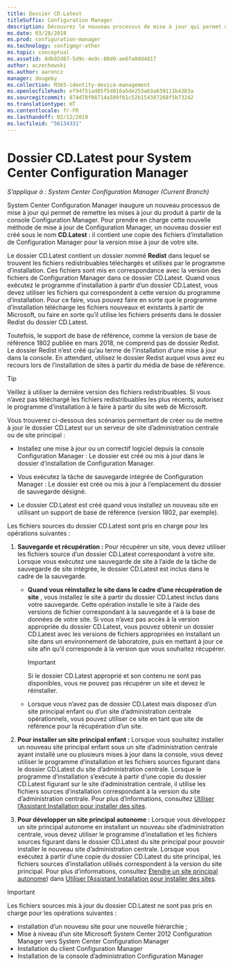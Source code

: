 ```yaml
---
title: Dossier CD.Latest
titleSuffix: Configuration Manager
description: Découvrez le nouveau processus de mise à jour qui permet de remettre les mises à jour du produit à partir de la console Configuration Manager.
ms.date: 03/28/2018
ms.prod: configuration-manager
ms.technology: configmgr-other
ms.topic: conceptual
ms.assetid: 8db92d67-5d9c-4e9c-80d0-ae6fa0dd4817
author: aczechowski
ms.author: aaroncz
manager: dougeby
ms.collection: M365-identity-device-management
ms.openlocfilehash: ef94f51ad85f5d816a5de253a63a639111b4383a
ms.sourcegitcommit: 874d78f08714a509f61c52b154387268f5b73242
ms.translationtype: HT
ms.contentlocale: fr-FR
ms.lasthandoff: 02/12/2019
ms.locfileid: "56134331"
---
```

# <a name="the-cdlatest-folder-for-system-center-configuration-manager"></a>Dossier CD.Latest pour System Center Configuration Manager

*S’applique à : System Center Configuration Manager (Current Branch)*

System Center Configuration Manager inaugure un nouveau processus de mise à jour qui permet de remettre les mises à jour du produit à partir de la console Configuration Manager. Pour prendre en charge cette nouvelle méthode de mise à jour de Configuration Manager, un nouveau dossier est créé sous le nom **CD.Latest** : il contient une copie des fichiers d’installation de Configuration Manager pour la version mise à jour de votre site.  

Le dossier CD.Latest contient un dossier nommé **Redist** dans lequel se trouvent les fichiers redistribuables téléchargés et utilisés par le programme d’installation. Ces fichiers sont mis en correspondance avec la version des fichiers de Configuration Manager dans ce dossier CD.Latest. Quand vous exécutez le programme d’installation à partir d’un dossier CD.Latest, vous devez utiliser les fichiers qui correspondent à cette version du programme d’installation. Pour ce faire, vous pouvez faire en sorte que le programme d’installation télécharge les fichiers nouveaux et existants à partir de Microsoft, ou faire en sorte qu’il utilise les fichiers présents dans le dossier Redist du dossier CD.Latest.

Toutefois, le support de base de référence, comme la version de base de référence 1802 publiée en mars 2018, ne comprend pas de dossier Redist. Le dossier Redist n’est créé qu’au terme de l’installation d’une mise à jour dans la console. En attendant, utilisez le dossier Redist auquel vous avez eu recours lors de l’installation de sites à partir du média de base de référence.  

> [!TIP]
> Veillez à utiliser la dernière version des fichiers redistribuables. Si vous n’avez pas téléchargé les fichiers redistribuables les plus récents, autorisez le programme d’installation à le faire à partir du site web de Microsoft.   

 Vous trouverez ci-dessous des scénarios permettant de créer ou de mettre à jour le dossier CD.Latest sur un serveur de site d’administration centrale ou de site principal :  

-   Installez une mise à jour ou un correctif logiciel depuis la console Configuration Manager : Le dossier est créé ou mis à jour dans le dossier d’installation de Configuration Manager.  

-   Vous exécutez la tâche de sauvegarde intégrée de Configuration Manager : Le dossier est créé ou mis à jour à l’emplacement du dossier de sauvegarde désigné.  

-  Le dossier CD.Latest est créé quand vous installez un nouveau site en utilisant un support de base de référence (version 1802, par exemple).

Les fichiers sources du dossier CD.Latest sont pris en charge pour les opérations suivantes :  

1.  **Sauvegarde et récupération :** Pour récupérer un site, vous devez utiliser les fichiers source d’un dossier CD.Latest correspondant à votre site. Lorsque vous exécutez une sauvegarde de site à l’aide de la tâche de sauvegarde de site intégrée, le dossier CD.Latest est inclus dans le cadre de la sauvegarde.

    -   **Quand vous réinstallez le site dans le cadre d’une récupération de site** , vous installez le site à partir du dossier CD.Latest inclus dans votre sauvegarde. Cette opération installe le site à l’aide des versions de fichier correspondant à la sauvegarde et à la base de données de votre site.  Si vous n’avez pas accès à la version appropriée du dossier CD.Latest, vous pouvez obtenir un dossier CD.Latest avec les versions de fichiers appropriées en installant un site dans un environnement de laboratoire, puis en mettant à jour ce site afin qu’il corresponde à la version que vous souhaitez récupérer.

        > [!IMPORTANT]  
        >  Si le dossier CD.Latest approprié et son contenu ne sont pas disponibles, vous ne pouvez pas récupérer un site et devez le réinstaller.  

    -   Lorsque vous n’avez pas de dossier CD.Latest mais disposez d’un site principal enfant ou d’un site d’administration centrale opérationnels, vous pouvez utiliser ce site en tant que site de référence pour la récupération d’un site.  

2.  **Pour installer un site principal enfant :** Lorsque vous souhaitez installer un nouveau site principal enfant sous un site d’administration centrale ayant installé une ou plusieurs mises à jour dans la console, vous devez utiliser le programme d’installation et les fichiers sources figurant dans le dossier CD.Latest du site d’administration centrale. Lorsque le programme d’installation s’exécute à partir d’une copie du dossier CD.Latest figurant sur le site d’administration centrale, il utilise les fichiers sources d’installation correspondant à la version du site d’administration centrale. Pour plus d’informations, consultez [Utiliser l’Assistant Installation pour installer des sites](../../../core/servers/deploy/install/use-the-setup-wizard-to-install-sites.md).  

3.  **Pour développer un site principal autonome :** Lorsque vous développez un site principal autonome en installant un nouveau site d’administration centrale, vous devez utiliser le programme d’installation et les fichiers sources figurant dans le dossier CD.Latest du site principal pour pouvoir installer le nouveau site d’administration centrale. Lorsque vous exécutez à partir d’une copie du dossier CD.Latest du site principal, les fichiers sources d’installation utilisés correspondent à la version du site principal. Pour plus d’informations, consultez [Étendre un site principal autonome](../../../core/servers/deploy/install/use-the-setup-wizard-to-install-sites.md#bkmk_expand)) dans [Utiliser l’Assistant Installation pour installer des sites](../../../core/servers/deploy/install/use-the-setup-wizard-to-install-sites.md).

> [!IMPORTANT]  
>  Les fichiers sources mis à jour du dossier CD.Latest ne sont pas pris en charge pour les opérations suivantes :  
>   
>  -   installation d’un nouveau site pour une nouvelle hiérarchie ;  
>  -   Mise à niveau d’un site Microsoft System Center 2012 Configuration Manager vers System Center Configuration Manager
>  -   Installation du client Configuration Manager
>  -   Installation de la console d’administration Configuration Manager

